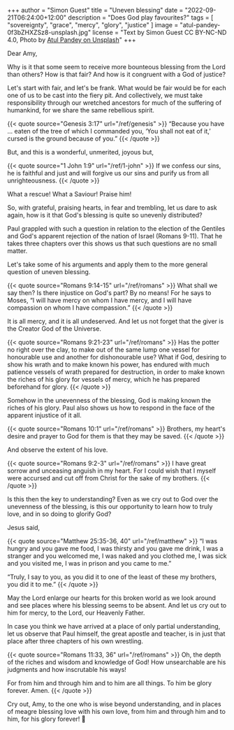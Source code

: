 +++
author = "Simon Guest"
title = "Uneven blessing"
date = "2022-09-21T06:24:00+12:00"
description = "Does God play favourites?"
tags = [ "sovereignty", "grace", "mercy", "glory", "justice" ]
image = "atul-pandey-0f3bZHXZSz8-unsplash.jpg"
license = "Text by Simon Guest CC BY-NC-ND 4.0, Photo by [Atul Pandey on Unsplash](https://unsplash.com/photos/0f3bZHXZSz8)"
+++

Dear Amy,

Why is it that some seem to receive more bounteous blessing from the Lord than others? How is that fair? And how is it congruent with a God of justice?

Let's start with fair, and let's be frank. What would be fair would be for each one of us to be cast into the fiery pit. And collectively, we must take responsibility through our wretched ancestors for much of the suffering of humankind, for we share the same rebellious spirit.

{{< quote source="Genesis 3:17" url="/ref/genesis" >}}
“Because you have ... eaten of the tree of which I commanded you, ‘You shall not eat of it,’ cursed is the ground because of you.”
{{< /quote >}}

But, and this is a wonderful, unmerited, joyous but,

{{< quote source="1 John 1:9" url="/ref/1-john" >}}
If we confess our sins, he is faithful and just and will forgive us our sins and purify us from all unrighteousness.
{{< /quote >}}

What a rescue! What a Saviour! Praise him!

So, with grateful, praising hearts, in fear and trembling, let us dare to ask again, how is it that God's blessing is quite so unevenly distributed?

Paul grappled with such a question in relation to the election of the Gentiles and God's apparent rejection of the nation of Israel (Romans 9-11). That he takes three chapters over this shows us that such questions are no small matter.

Let's take some of his arguments and apply them to the more general question of uneven blessing.

{{< quote source="Romans 9:14-15" url="/ref/romans" >}}
What shall we say then? Is there injustice on God's part? By no means! For he says to Moses, “I will have mercy on whom I have mercy, and I will have compassion on whom I have compassion.”
{{< /quote >}}

It is all mercy, and it is all undeserved. And let us not forget that the giver is the Creator God of the Universe.

{{< quote source="Romans 9:21-23" url="/ref/romans" >}}
Has the potter no right over the clay, to make out of the same lump one vessel for honourable use and another for dishonourable use? What if God, desiring to show his wrath and to make known his power, has endured with much patience vessels of wrath prepared for destruction, in order to make known the riches of his glory for vessels of mercy, which he has prepared beforehand for glory.
{{< /quote >}}

Somehow in the unevenness of the blessing, God is making known the riches of his glory. Paul also shows us how to respond in the face of the apparent injustice of it all.

{{< quote source="Romans 10:1" url="/ref/romans" >}}
Brothers, my heart's desire and prayer to God for them is that they may be saved.
{{< /quote >}}

And observe the extent of his love.

{{< quote source="Romans 9:2-3" url="/ref/romans" >}}
I have great sorrow and unceasing anguish in my heart. For I could wish that I myself were accursed and cut off from Christ for the sake of my brothers.
{{< /quote >}}

Is this then the key to understanding? Even as we cry out to God over the unevenness of the blessing, is this our opportunity to learn how to truly love, and in so doing to glorify God?

Jesus said,

{{< quote source="Matthew 25:35-36, 40" url="/ref/matthew" >}}
“I was hungry and you gave me food, I was thirsty and you gave me drink, I was a stranger and you welcomed me, I was naked and you clothed me, I was sick and you visited me, I was in prison and you came to me.”

“Truly, I say to you, as you did it to one of the least of these my brothers, you did it to me.”
{{< /quote >}}

May the Lord enlarge our hearts for this broken world as we look around and see places where his blessing seems to be absent. And let us cry out to him for mercy, to the Lord, our Heavenly Father.

In case you think we have arrived at a place of only partial understanding, let us observe that Paul himself, the great apostle and teacher, is in just that place after three chapters of his own wrestling.

{{< quote source="Romans 11:33, 36" url="/ref/romans" >}}
Oh, the depth of the riches and wisdom and knowledge of God! How unsearchable are his judgments and how inscrutable his ways!

For from him and through him and to him are all things. To him be glory forever. Amen.
{{< /quote >}}

Cry out, Amy, to the one who is wise beyond understanding, and in places of meagre blessing love with his own love, from him and through him and to him, for his glory forever! 🙏
